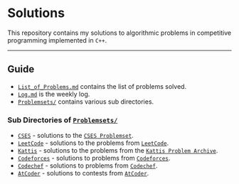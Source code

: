# Solutions 
This repository contains my solutions to algorithmic problems in competitive programming implemented in `C++`.

---

## Guide
- [`List_of_Problems.md`](./List_of_Problems.md) contains the list of problems solved.
- [`Log.md`](./Log.md) is the weekly log.
- [`Problemsets/`](/Problemsets/) contains various sub directories. 

### Sub Directories of [`Problemsets/`](/Problemsets/)
- [`CSES`](/Problemsets/CSES/) - solutions to the [`CSES Problemset`](https://cses.fi/problemset/).
- [`LeetCode`](/Problemsets/LeetCode/) - solutions to the problems from [`LeetCode`](https://leetcode.com/problemset/).
- [`Kattis`](/Problemsets/Kattis/) - solutions to the problems from the [`Kattis Problem Archive`](https://open.kattis.com/).
- [`Codeforces`](/Problemsets/Codeforces/) - solutions to problems from [`Codeforces`](https://codeforces.com/).
- [`Codechef`](/Problemsets/CodeChef/) - solutions to problems from [`Codechef`](https://www.codeChef.com/).
- [`AtCoder`](/Problemsets/AtCoder/) - solutions to contests from [`AtCoder`](https://atcoder.jp/).
